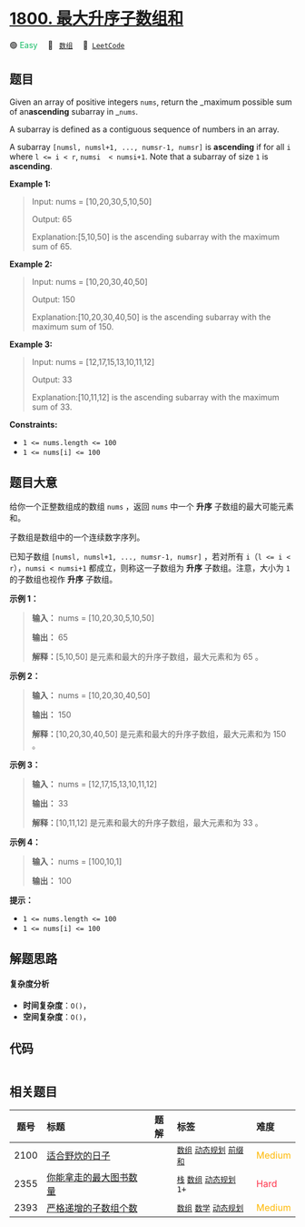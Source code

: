 # [1800. 最大升序子数组和](https://leetcode.com/problems/maximum-ascending-subarray-sum)

🟢 <font color=#15bd66>Easy</font>&emsp; 🔖&ensp; [`数组`](/tag/array.md)&emsp; 🔗&ensp;[`LeetCode`](https://leetcode.com/problems/maximum-ascending-subarray-sum)

## 题目

Given an array of positive integers `nums`, return the _maximum possible sum
of an**ascending** subarray in _`nums`.

A subarray is defined as a contiguous sequence of numbers in an array.

A subarray `[numsl, numsl+1, ..., numsr-1, numsr]` is **ascending** if for all
`i` where `l <= i < r`, `numsi  < numsi+1`. Note that a subarray of size `1`
is **ascending**.



**Example 1:**

> Input: nums = [10,20,30,5,10,50]
> 
> Output: 65
> 
> Explanation:[5,10,50] is the ascending subarray with the maximum sum of 65.

**Example 2:**

> Input: nums = [10,20,30,40,50]
> 
> Output: 150
> 
> Explanation:[10,20,30,40,50] is the ascending subarray with the maximum sum of 150.

**Example 3:**

> Input: nums = [12,17,15,13,10,11,12]
> 
> Output: 33
> 
> Explanation:[10,11,12] is the ascending subarray with the maximum sum of 33.

**Constraints:**

  * `1 <= nums.length <= 100`
  * `1 <= nums[i] <= 100`


## 题目大意

给你一个正整数组成的数组 `nums` ，返回 `nums` 中一个 **升序** 子数组的最大可能元素和。

子数组是数组中的一个连续数字序列。

已知子数组 `[numsl, numsl+1, ..., numsr-1, numsr]` ，若对所有 `i`（`l <= i < r`），`numsi
< numsi+1` 都成立，则称这一子数组为 **升序** 子数组。注意，大小为 `1` 的子数组也视作 **升序** 子数组。

**示例 1：**

> 
> 
> 
> 
> 
> **输入：** nums = [10,20,30,5,10,50]
> 
> **输出：** 65
> 
> **解释：**[5,10,50] 是元素和最大的升序子数组，最大元素和为 65 。
> 
> 

**示例 2：**

> 
> 
> 
> 
> 
> **输入：** nums = [10,20,30,40,50]
> 
> **输出：** 150
> 
> **解释：**[10,20,30,40,50] 是元素和最大的升序子数组，最大元素和为 150 。 
> 
> 

**示例 3：**

> 
> 
> 
> 
> 
> **输入：** nums = [12,17,15,13,10,11,12]
> 
> **输出：** 33
> 
> **解释：**[10,11,12] 是元素和最大的升序子数组，最大元素和为 33 。 
> 
> 

**示例 4：**

> 
> 
> 
> 
> 
> **输入：** nums = [100,10,1]
> 
> **输出：** 100
> 
> 

**提示：**

  * `1 <= nums.length <= 100`
  * `1 <= nums[i] <= 100`


## 解题思路

#### 复杂度分析

- **时间复杂度**：`O()`，
- **空间复杂度**：`O()`，

## 代码

```javascript

```

## 相关题目

<!-- prettier-ignore -->
| 题号 | 标题 | 题解 | 标签 | 难度 |
| :------: | :------ | :------: | :------ | :------ |
| 2100 | [适合野炊的日子](https://leetcode.com/problems/find-good-days-to-rob-the-bank) |  |  [`数组`](/tag/array.md) [`动态规划`](/tag/dynamic-programming.md) [`前缀和`](/tag/prefix-sum.md) | <font color=#ffb800>Medium</font> |
| 2355 | [你能拿走的最大图书数量](https://leetcode.com/problems/maximum-number-of-books-you-can-take) |  |  [`栈`](/tag/stack.md) [`数组`](/tag/array.md) [`动态规划`](/tag/dynamic-programming.md) `1+` | <font color=#ff334b>Hard</font> |
| 2393 | [严格递增的子数组个数](https://leetcode.com/problems/count-strictly-increasing-subarrays) |  |  [`数组`](/tag/array.md) [`数学`](/tag/math.md) [`动态规划`](/tag/dynamic-programming.md) | <font color=#ffb800>Medium</font> |
